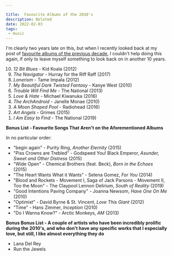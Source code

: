 ```yaml
---

title:  Favourite Albums of the 2010's
description: Belated
date: 2022-02-03
tags:
 - music
---
```


I'm clearly two years late on this, but when I recently looked back at my post of [favourite albums of the previous decade](/blog/2010-01-20-favourite-albums-of-the-2000-s), I couldn't help doing this again, if only to leave myself something to look back on in another 10 years.

<ol reversed="reversed">
<li><em>12 Bit Blues</em> - Kid Koala (2012)</li>
<li><em>The Navigator</em> - Hurray for the Riff Raff (2017)</li>
<li><em>Lonerism</em> - Tame Impala (2012)</li>
<li><em>My Beautiful Dark Twisted Fantasy</em> - Kanye West (2010)</li>
<li><em>Trouble Will Find Me</em> - The National (2013)</li>
<li><em>Love & Hate</em> - Michael Kiwanuka (2016)</li>
<li><em>The ArchAndroid</em> - Janelle Monae (2010)</li>
<li><em>A Moon Shaped Pool</em> - Radiohead (2016)</li>
<li><em>Art Angels</em> - Grimes (2015)</li>
<li><em>I Am Easy to Find</em> - The National (2019)</li>
</ol>

**Bonus List - Favourite Songs That Aren't on the Aforementioned Albums**

In no particular order:

- "begin again" - Purity Ring, _Another Eternity_ (2015)
- "Piss Crowns are Trebled" - Godspeed You! Black Emperor, _Asunder, Sweet and Other Distress_ (2015)
- "Wide Open" - Chemical Brothers (feat. Beck), _Born in the Echoes_ (2015)
- "The Heart Wants What it Wants" - Selena Gomez, _For You_ (2014)
- "Blood and Rockets - Movement I, Saga of Jack Parsons - Movement II, Too the Moon" - The Claypool Lennon Delirium, _South of Reality_ (2019)
- "Good Intentions Paving Company" - Joanna Newsom, _Have One On Me_ (2010)
- "Optimist" - David Byrne & St. Vincent, _Love This Giant_ (2012)
- "Time" - Hans Zimmer, _Inception_ (2010)
- "Do I Wanna Know?" - Arctic Monkeys, _AM_ (2013)

**Bonus Bonus List - A couple of artists who have been incredibly prolific during the 2010's, and who don't have any specific works that I especially love, but still, I like almost everything they do**

- Lana Del Rey
- Run the Jewels